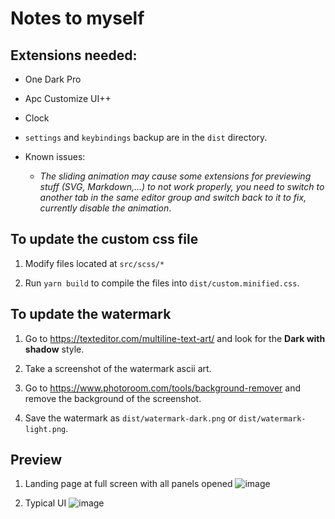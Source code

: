# Notes to myself
## Extensions needed:
- One Dark Pro
- Apc Customize UI++
- Clock

- `settings` and `keybindings` backup are in the `dist` directory.
- Known issues: 
  - *The sliding animation may cause some extensions for previewing stuff (SVG, Markdown,...) to not work properly, you need to switch to another tab in the same editor group and switch back to it to fix, currently disable the animation*.

## To update the custom css file
1. Modify files located at `src/scss/*`

2. Run `yarn build` to compile the files into `dist/custom.minified.css`.

## To update the watermark
1. Go to https://texteditor.com/multiline-text-art/ and look for the **Dark with shadow** style.

2. Take a screenshot of the watermark ascii art.

3. Go to https://www.photoroom.com/tools/background-remover and remove the background of the screenshot.

4. Save the watermark as `dist/watermark-dark.png` or `dist/watermark-light.png`.

## Preview
1. Landing page at full screen with all panels opened
![image](https://github.com/Hareki/vscode-configurations/assets/81374684/7d602dd6-9fc2-47cb-a17d-b6d07eea9003)

2. Typical UI
![image](https://github.com/Hareki/vscode-configurations/assets/81374684/158e4bac-f6e1-40a4-899e-7b05d0410c88)
